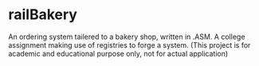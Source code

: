 # railBakery
An ordering system tailered to a bakery shop, written in .ASM. A college assignment making use of registries to forge a system. (This project is for academic and educational purpose only, not for actual application)
